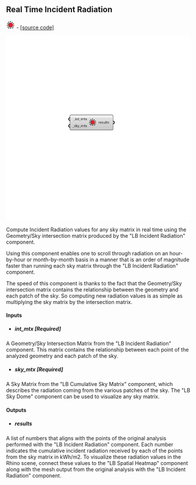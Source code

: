 ## Real Time Incident Radiation
![](../../images/icons/Real_Time_Incident_Radiation.png) - [[source code]](https://github.com/ladybug-tools/ladybug-grasshopper/blob/master/ladybug_grasshopper/src//LB%20Real%20Time%20Incident%20Radiation.py)

![](../../images/components/Real_Time_Incident_Radiation.png)

Compute Incident Radiation values for any sky matrix in real time using the Geometry/Sky
 intersection matrix produced by the "LB Incident Radiation" component.
 

Using this component enables one to scroll through radiation on an hour-by-hour
 or month-by-month basis in a manner that is an order of magnitude faster than
 running each sky matrix through the "LB Incident Radiation" component.
 

The speed of this component is thanks to the fact that the Geometry/Sky intersection
 matrix contains the relationship between the geometry and each patch of the sky.
 So computing new radiation values is as simple as multiplying the sky matrix by
 the intersection matrix.
 



#### Inputs
* ##### int_mtx [Required]
A Geometry/Sky Intersection Matrix from the "LB Incident Radiation"  component. This matrix contains the relationship between each point of the analyzed geometry and each patch of the sky. 
* ##### sky_mtx [Required]
A Sky Matrix from the "LB Cumulative Sky Matrix" component, which describes the radiation coming from the various patches of the sky. The "LB Sky Dome" component can be used to visualize any sky matrix. 

#### Outputs
* ##### results
A list of numbers that aligns with the points of the original analysis performed with the "LB Incident Radiation"  component. Each number indicates the cumulative incident radiation received by each of the points from the sky matrix in kWh/m2. To visualize these radiation values in the Rhino scene, connect these values to the "LB Spatial Heatmap" component along with the mesh output from the original analysis with the "LB Incident Radiation"  component. 